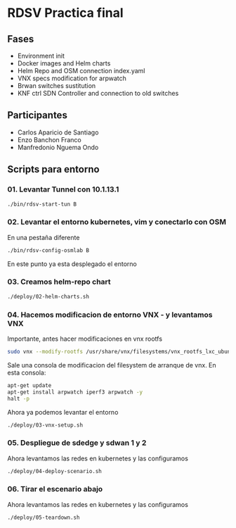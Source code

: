 # RDSV Practica final

## Fases
- Environment init
- Docker images and Helm charts
- Helm Repo and OSM connection index.yaml
- VNX specs modification for arpwatch
- Brwan switches sustitution
- KNF ctrl SDN Controller and connection to old switches

## Participantes
- Carlos Aparicio de Santiago
- Enzo Banchon Franco
- Manfredonio Nguema Ondo

## Scripts para entorno
### 01. Levantar Tunnel con 10.1.13.1
``` bash
./bin/rdsv-start-tun B
```
### 02. Levantar el entorno kubernetes, vim y conectarlo con OSM
En una pestaña diferente
``` bash
./bin/rdsv-config-osmlab B
```
En este punto ya esta desplegado el entorno
### 03. Creamos helm-repo chart
``` bash
./deploy/02-helm-charts.sh
```
### 04. Hacemos modificacion de entorno VNX - y levantamos VNX
Importante, antes hacer modificaciones en vnx rootfs
``` bash
sudo vnx --modify-rootfs /usr/share/vnx/filesystems/vnx_rootfs_lxc_ubuntu64-20.04-v025-vnxlab/
```
Sale una consola de modificacion del filesystem de arranque de vnx. En esta consola: 
``` bash
apt-get update
apt-get install arpwatch iperf3 arpwatch -y
halt -p
```
Ahora ya podemos levantar el entorno
``` bash
./deploy/03-vnx-setup.sh
```
### 05. Despliegue de sdedge y sdwan 1 y 2
Ahora levantamos las redes en kubernetes y las configuramos
``` bash
./deploy/04-deploy-scenario.sh
```
### 06. Tirar el escenario abajo
Ahora levantamos las redes en kubernetes y las configuramos
``` bash
./deploy/05-teardown.sh
```
